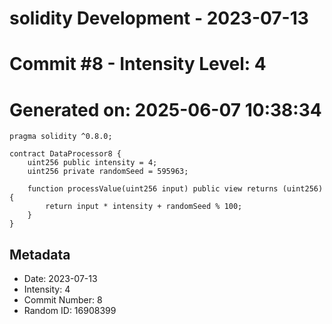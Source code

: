 ﻿# solidity Development - 2023-07-13
# Commit #8 - Intensity Level: 4
# Generated on: 2025-06-07 10:38:34
```solidity
pragma solidity ^0.8.0;

contract DataProcessor8 {
    uint256 public intensity = 4;
    uint256 private randomSeed = 595963;

    function processValue(uint256 input) public view returns (uint256) {
        return input * intensity + randomSeed % 100;
    }
}
```
## Metadata
- Date: 2023-07-13
- Intensity: 4
- Commit Number: 8
- Random ID: 16908399
